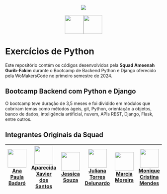 <p align="center"><img src="https://github.com/quasiEvil/ProjetoFinal_SquadAmeenahGuribFakim/assets/140989367/e2ae9bd9-13f2-4f70-ae46-9d3b8d77ab64)" height="auto">
<br><br>
<img src="https://github.com/quasiEvil/ProjetoFinal_SquadAmeenahGuribFakim/assets/140989367/bf85af97-f4d6-420b-85e2-b23827a9dbca" height="60"><img src="https://github.com/quasiEvil/ProjetoFinal_SquadAmeenahGuribFakim/assets/140989367/a5d109fc-beef-4ef7-b7aa-28c31d5eeb53" height="60">

# Exercícios de Python
Este repositório contém os códigos desenvolvidos pela **Squad Ameenah Gurib-Fakim** durante o Bootcamp de Backend Python e Django oferecido pela WoMakersCode no primeiro semestre de 2024.

## Bootcamp Backend com Python e Django
O bootcamp teve duração de 3,5 meses e foi dividido em módulos que cobriram temas como métodos ágeis, git, Python, orientação a objetos, banco de dados, inteligência artificial, nuvem, APIs REST, Django, Flask, entre outros.

## Integrantes Originais da Squad

[<img src="https://github.com/apbadaro.png" width="60px;"/><br /><sub><a href="https://github.com/apbadaro">Ana Paula Badaró</a></sub>](https://github.com/apbadaro) | [<img src="https://github.com/aparecraft.png" width="60px;"/><br /><sub><a href="https://github.com/aparecraft">Aparecida Xavier dos Santos</a></sub>](https://github.com/aparecraft) | [<img src="https://github.com/Jessicabs06.png" width="60px;"/><br /><sub><a href="https://github.com/Jessicabs06">Jessica Souza</a></sub>](https://github.com/Jessicabs06) | [<img src="https://github.com/jutdelu.png" width="60px;"/><br /><sub><a href="https://github.com/jutdelu">Juliana Torres Delunardo</a></sub>](https://github.com/jutdelu) | [<img src="https://github.com/Marcia-Moreira.png" width="60px;"/><br /><sub><a href="https://github.com/Marcia-Moreira">Marcia Moreira</a></sub>](https://github.com/Marcia-Moreira) |  [<img src="https://github.com/Monique36.png" width="60px;"/><br /><sub><a href="https://github.com/Monique36">Monique Cristina Mendes</a></sub>](https://github.com/Monique36) | [<img src="https://github.com/NuLima1.png" width="60px;"/><br /><sub><a href="https://github.com/NuLima1">Núbia Santos Lima</a></sub>](https://github.com/NuLima1) | [<img src="https://github.com/RafaelaMarquesIfs.png" width="60px;"/><br /><sub><a href="https://github.com/RafaelaMarquesIfs">Rafaela Marques</a></sub>](https://github.com/RafaelaMarquesIfs) 
|---|---|---|---|---|---|---|---|
